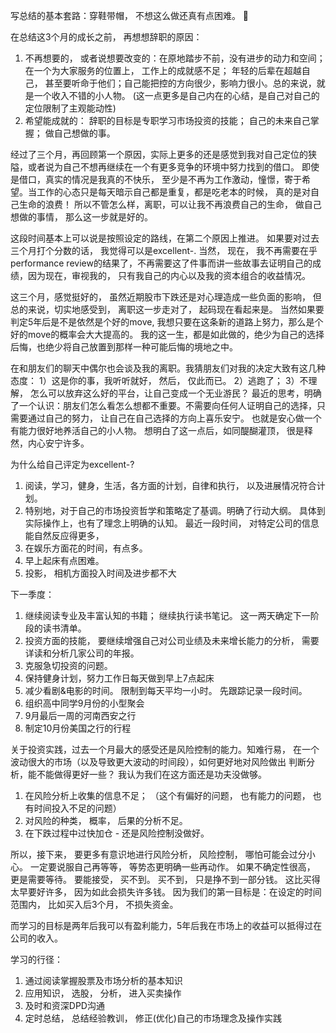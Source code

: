 写总结的基本套路：穿鞋带帽， 不想这么做还真有点困难。 🤔

在总结这3个月的成长之前， 再想想辞职的原因：
1. 不再想要的， 或者说想要改变的：在原地踏步不前，没有进步的动力和空间； 在一个为大家服务的位置上， 工作上的成就感不足； 
年轻的后辈在超越自己， 甚至要听命于他们；自己能把控的方向很少，影响力很小。总的来说，就是一个收入不错的小人物。
(这一点更多是自己内在的心结，是自己对自己的定位限制了主观能动性)
2. 希望能成就的： 辞职的目标是专职学习市场投资的技能； 自己的未来自己掌握； 做自己想做的事。 

经过了三个月，再回顾第一个原因，实际上更多的还是感觉到我对自己定位的狭隘，或者说为自己不想再继续在一个有更多竞争的环境中努力找到的借口。 
即使是借口，真实的情况是我真的不快乐， 至少是不再为工作激动，憧憬，寄于希望。当工作的心态只是每天暗示自己都是重复，都是吃老本的时候，
真的是对自己生命的浪费！ 所以不管怎么样，离职，可以让我不再浪费自己的生命， 做自己想做的事情， 那么这一步就是好的。 

这段时间基本上可以说是按照设定的路线，在第二个原因上推进。 如果要对过去三个月打个分数的话， 我觉得可以是excellent-. 
当然， 现在， 我不再需要在乎performance review的结果了，不再需要这了件事而讲一些故事去证明自己的成绩，因为现在，审视我的， 
只有我自己的内心以及我的资本组合的收益情况。 

这三个月，感觉挺好的， 虽然近期股市下跌还是对心理造成一些负面的影响， 但总的来说，切实地感受到， 离职这一步走对了， 起码现在看起来是。 
当然如果要判定5年后是不是依然是个好的move, 我想只要在这条新的道路上努力，那么是个好的move的概率会大大提高的。
我的这一生，都是如此做的，绝少为自己的选择后悔，也绝少将自己放置到那样一种可能后悔的境地之中。 

在和朋友们的聊天中偶尔也会谈及我的离职。我猜朋友们对我的决定大致有这几种态度： 1）这是你的事，我听听就好， 然后， 仅此而已。 2）逃跑了； 
3）不理解， 怎么可以放弃这么好的平台，让自己变成一个无业游民？ 
最近的思考，明确了一个认识：朋友们怎么看怎么想都不重要。不需要向任何人证明自己的选择，只需要通过自己的努力， 让自己在自己选择的方向上喜乐安宁。 也就是安心做一个有能力很好地养活自己的小人物。 
想明白了这一点后，如同醍醐灌顶， 很是释然，内心安宁许多。 

为什么给自己评定为excellent-?
1. 阅读，学习，健身，生活，各方面的计划，自律和执行， 以及进展情况符合计划。 
2. 特别地，对于自己的市场投资哲学和策略定了基调。明确了行动大纲。 具体到实际操作上，也有了理念上明确的认知。 
最近一段时间， 对特定公司的信息能自然反应得更多， 
3. 在娱乐方面花的时间，有点多。
4. 早上起床有点困难。 
5. 投影， 相机方面投入时间及进步都不大

下一季度： 
1. 继续阅读专业及丰富认知的书籍； 继续执行读书笔记。  这一两天确定下一阶段的读书清单。 
2. 投资方面的技能， 要继续增强自己对公司业绩及未来增长能力的分析， 需要详读和分析几家公司的年报。 
3. 克服急切投资的问题。
4. 保持健身计划，努力工作日每天做到早上7点起床 
5. 减少看剧&电影的时间。 限制到每天平均一小时。 先跟踪记录一段时间。 
6. 组织高中同学9月份的小型聚会
7. 9月最后一周的河南西安之行
8. 制定10月份美国之行的行程

关于投资实践，过去一个月最大的感受还是风险控制的能力。知难行易， 在一个波动很大的市场（以及导致更大波动的时间段），如何更好地对风险做出
判断分析，能不能做得更好一些？ 我认为我们在这方面还是功夫没做够。 
1. 在风险分析上收集的信息不足； （这个有偏好的问题， 也有能力的问题， 也有时间投入不足的问题）
2. 对风险的种类， 概率， 后果的分析不足。
3. 在下跌过程中过快加仓 - 还是风险控制没做好。 

所以，接下来， 要更多有意识地进行风险分析， 风险控制， 哪怕可能会过分小心。 一定要说服自己再等等， 等势态更明确一些再动作。 
如果不确定性很高， 更是需要等待。 
要能接受， 买不到。 买不到， 只是挣不到一部分钱。 这比买得太早要好许多， 因为如此会损失许多钱。 
因为我们的第一目标是：在设定的时间范围内， 比如买入后3个月， 不损失资金。 

而学习的目标是两年后我可以有盈利能力，5年后我在市场上的收益可以抵得过在公司的收入。

学习的行径：
1. 通过阅读掌握股票及市场分析的基本知识
2. 应用知识， 选股， 分析， 进入买卖操作
3. 及时和资深DPD沟通
4. 定时总结， 总结经验教训， 修正(优化)自己的市场理念及操作实践

